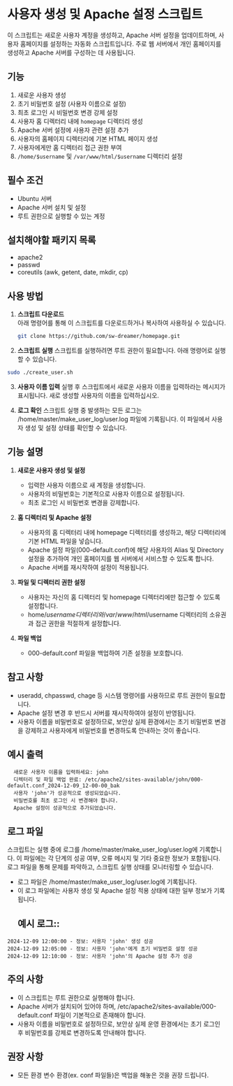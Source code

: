# 사용자 생성 및 Apache 설정 스크립트
이 스크립트는 새로운 사용자 계정을 생성하고, Apache 서버 설정을 업데이트하며, 사용자 홈페이지를 설정하는 자동화 스크립트입니다. 주로 웹 서버에서 개인 홈페이지를 생성하고 Apache 서버를 구성하는 데 사용됩니다.


## 기능

1. 새로운 사용자 생성
2. 초기 비밀번호 설정 (사용자 이름으로 설정)
3. 최초 로그인 시 비밀번호 변경 강제 설정
4. 사용자 홈 디렉터리 내에 `homepage` 디렉터리 생성
5. Apache 서버 설정에 사용자 관련 설정 추가
6. 사용자의 홈페이지 디렉터리에 기본 HTML 페이지 생성
7. 사용자에게만 홈 디렉터리 접근 권한 부여
8. `/home/$username` 및 `/var/www/html/$username` 디렉터리 설정

## 필수 조건
  - Ubuntu 서버
  - Apache 서버 설치 및 설정
  - 루트 권한으로 실행할 수 있는 계정

## 설치해야할 패키지 목록
  - apache2
  - passwd
  - coreutils (awk, getent, date, mkdir, cp)

## 사용 방법

1. **스크립트 다운로드**  
   아래 명령어를 통해 이 스크립트를 다운로드하거나 복사하여 사용하실 수 있습니다.
   ```bash
   git clone https://github.com/sw-dreamer/homepage.git
   ```

2. **스크립트 실행**
  스크립트를 실행하려면 루트 권한이 필요합니다. 아래 명령어로 실행할 수 있습니다.
  ```bash
  sudo ./create_user.sh
  ```

3. **사용자 이름 입력**
   실행 후 스크립트에서 새로운 사용자 이름을 입력하라는 메시지가 표시됩니다. 새로 생성할 사용자의 이름을 입력하십시오.


4. **로그 확인**
   스크립트 실행 중 발생하는 모든 로그는 /home/master/make_user_log/user.log 파일에 기록됩니다. 이 파일에서 사용자 생성 및 설정 상태를 확인할 수 있습니다.


## 기능 설명
  
1. **새로운 사용자 생성 및 설정**
   - 입력한 사용자 이름으로 새 계정을 생성합니다.
   - 사용자의 비밀번호는 기본적으로 사용자 이름으로 설정됩니다.
   - 최초 로그인 시 비밀번호 변경을 강제합니다.

2. **홈 디렉터리 및 Apache 설정**
   - 사용자의 홈 디렉터리 내에 homepage 디렉터리를 생성하고, 해당 디렉터리에 기본 HTML 파일을 넣습니다.
   - Apache 설정 파일(000-default.conf)에 해당 사용자의 Alias 및 Directory 설정을 추가하여 개인 홈페이지를 웹 서버에서 서비스할 수 있도록 합니다.
   - Apache 서버를 재시작하여 설정이 적용됩니다.

3. **파일 및 디렉터리 권한 설정**
   - 사용자는 자신의 홈 디렉터리 및 homepage 디렉터리에만 접근할 수 있도록 설정합니다.
   - home/$username 디렉터리와 /var/www/html/$username 디렉터리의 소유권과 접근 권한을 적절하게 설정합니다.

4. **파일 백업**
   - 000-default.conf 파일을 백업하여 기존 설정을 보호합니다.


## 참고 사항
  - useradd, chpasswd, chage 등 시스템 명령어를 사용하므로 루트 권한이 필요합니다.
  - Apache 설정 변경 후 반드시 서버를 재시작하여야 설정이 반영됩니다.
  - 사용자 이름을 비밀번호로 설정하므로, 보안상 실제 환경에서는 초기 비밀번호 변경을 강제하고 사용자에게 비밀번호를 변경하도록 안내하는 것이 좋습니다.

## 예시 출력
```
  새로운 사용자 이름을 입력하세요: john
  디렉터리 및 파일 백업 완료: /etc/apache2/sites-available/john/000-default.conf_2024-12-09_12-00-00_bak
  사용자 'john'가 성공적으로 생성되었습니다.
  비밀번호를 최초 로그인 시 변경해야 합니다.
  Apache 설정이 성공적으로 추가되었습니다.
```

## 로그 파일 
  스크립트는 실행 중에 로그를 /home/master/make_user_log/user.log에 기록합니다. 이 파일에는 각 단계의 성공 여부, 오류 메시지 및 기타 중요한 정보가 포함됩니다. 로그 파일을 통해 문제를 파악하고, 스크립트 실행 상태를 모니터링할 수 있습니다.
  - 로그 파일은 /home/master/make_user_log/user.log에 기록됩니다.
  - 이 로그 파일에는 사용자 생성 및 Apache 설정 적용 상태에 대한 일부 정보가 기록됩니다.
    ## 예시 로그::
  ```
  2024-12-09 12:00:00 - 정보: 사용자 'john' 생성 성공
  2024-12-09 12:05:00 - 정보: 사용자 'john'에게 초기 비밀번호 설정 성공
  2024-12-09 12:10:00 - 정보: 사용자 'john'의 Apache 설정 추가 성공
  ```

## 주의 사항
  - 이 스크립트는 루트 권한으로 실행해야 합니다.
  - Apache 서버가 설치되어 있어야 하며, /etc/apache2/sites-available/000-default.conf 파일이 기본적으로 존재해야 합니다.
  - 사용자 이름을 비밀번호로 설정하므로, 보안상 실제 운영 환경에서는 초기 로그인 후 비밀번호를 강제로 변경하도록 안내해야 합니다.

## 권장 사항
  - 모든 환경 변수 환경(ex. conf 파일들)은 백업을 해놓은 것을 권장 드립니다.


